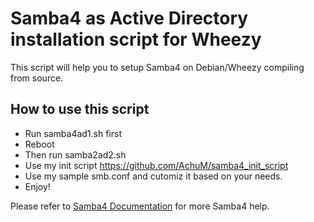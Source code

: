 Samba4 as Active Directory installation script for Wheezy
===


This script will help you to setup Samba4 on Debian/Wheezy compiling from source.  

How to use this script
-------

* Run samba4ad1.sh first 
* Reboot 
* Then run samba2ad2.sh
* Use my init script https://github.com/AchuM/samba4_init_script  
* Use my sample smb.conf and cutomiz it based on your needs.
* Enjoy! 

Please refer to [Samba4 Documentation](https://wiki.samba.org/index.php/Samba) for more Samba4 help.

 
 


